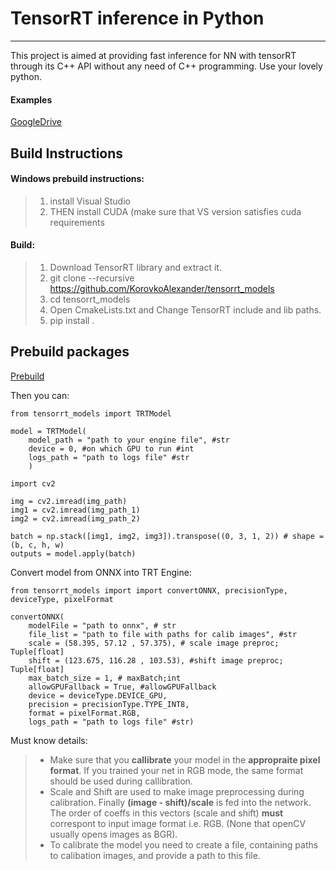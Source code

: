 TensorRT inference in Python
===================
----------
This project is aimed at providing fast inference for NN with tensorRT through its C++ API without any need of C++ programming. Use your lovely python.

#### Examples
[GoogleDrive](https://drive.google.com/open?id=1mdh9E0s5SNf48scuUvrheff345cOfaRf)

Build Instructions
-------------
#### Windows prebuild instructions:

> 1) install Visual Studio
> 2) THEN install CUDA (make sure that VS version satisfies cuda requirements

#### Build:

> 1) Download TensorRT library and extract it.
> 2) git clone --recursive https://github.com/KorovkoAlexander/tensorrt_models
> 3) cd tensorrt_models
> 4) Open CmakeLists.txt and Change TensorRT include and lib paths.
> 5) pip install .

Prebuild packages
----------------
[Prebuild](https://github.com/KorovkoAlexander/tensorrt_models/issues/1#issue-591786674)

Then you can:
```
from tensorrt_models import TRTModel

model = TRTModel(
	model_path = "path to your engine file", #str 
	device = 0, #on which GPU to run #int
	logs_path = "path to logs file" #str
	)

import cv2

img = cv2.imread(img_path)
img1 = cv2.imread(img_path_1)
img2 = cv2.imread(img_path_2)

batch = np.stack([img1, img2, img3]).transpose((0, 3, 1, 2)) # shape = (b, c, h, w)
outputs = model.apply(batch)
```
Convert model from ONNX into TRT Engine:
```
from tensorrt_models import import convertONNX, precisionType, deviceType, pixelFormat

convertONNX(
	modelFile = "path to onnx", # str
	file_list = "path to file with paths for calib images", #str
	scale = (58.395, 57.12 , 57.375), # scale image preproc; Tuple[float]
	shift = (123.675, 116.28 , 103.53), #shift image preproc; Tuple[float]
    max_batch_size = 1, # maxBatch;int
    allowGPUFallback = True, #allowGPUFallback 
    device = deviceType.DEVICE_GPU, 
    precision = precisionType.TYPE_INT8,
    format = pixelFormat.RGB,
    logs_path = "path to logs file" #str)
```
Must know details:
>- Make sure that you **callibrate** your model in the **appropraite pixel format**. If you trained your net in RGB mode, the same format should be used during callibration.
>- Scale and Shift are used to make image preprocessing during calibration. Finally **(image - shift)/scale** is fed into the network. The order of coeffs in this vectors (scale and shift) **must** correspont to input image format i.e. RGB. (None that openCV usually opens images as BGR).
>- To calibrate the model you need to create a file, containing paths to calibation images, and provide a path to this file.






